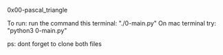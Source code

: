 0x00-pascal_triangle

To run:
run the command this terminal: "./0-main.py" 
On mac terminal try: "python3 0-main.py" 

ps: dont forget to clone both files